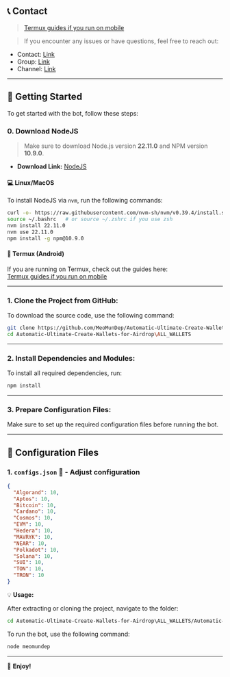 ## 📞 Contact

> [Termux guides if you run on mobile](https://github.com/MeoMunDep/Guides-for-using-my-script-on-termux)

> If you encounter any issues or have questions, feel free to reach out:

- Contact: [Link](t.me/MeoMunDep)  
- Group: [Link](t.me/KeoAirDropFreeNe)  
- Channel: [Link](t.me/KeoAirDropFreeNee)  

---

## 🚀 Getting Started

To get started with the bot, follow these steps:

### 0. **Download NodeJS**

> Make sure to download Node.js version **22.11.0** and NPM version **10.9.0**.

- **Download Link:** [NodeJS](https://t.me/KeoAirDropFreeNe/257/1462)  

#### 💻 **Linux/MacOS**

To install NodeJS via `nvm`, run the following commands:

```bash
curl -o- https://raw.githubusercontent.com/nvm-sh/nvm/v0.39.4/install.sh | bash
source ~/.bashrc   # or source ~/.zshrc if you use zsh
nvm install 22.11.0
nvm use 22.11.0
npm install -g npm@10.9.0
```

#### 📱 **Termux (Android)**

If you are running on Termux, check out the guides here:  
[Termux guides if you run on mobile](https://github.com/MeoMunDep/Guides-for-using-my-script-on-termux)  

---

### 1. **Clone the Project from GitHub:**

To download the source code, use the following command:

```bash
git clone https://github.com/MeoMunDep/Automatic-Ultimate-Create-Wallets-for-Airdrop\ALL_WALLETS.git
cd Automatic-Ultimate-Create-Wallets-for-Airdrop\ALL_WALLETS
```

---

### 2. **Install Dependencies and Modules:**

To install all required dependencies, run:

```bash
npm install
```

---

### 3. **Prepare Configuration Files:**

Make sure to set up the required configuration files before running the bot.

---

## 📁 Configuration Files

### 1. `configs.json` 📜 - Adjust configuration

```json
{
  "Algorand": 10,
  "Aptos": 10,
  "Bitcoin": 10,
  "Cardano": 10,
  "Cosmos": 10,
  "EVM": 10,
  "Hedera": 10,
  "MAVRYK": 10,
  "NEAR": 10,
  "Polkadot": 10,
  "Solana": 10,
  "SUI": 10,
  "TON": 10,
  "TRON": 10
}
```

💡 **Usage:**

After extracting or cloning the project, navigate to the folder:

```bash
cd Automatic-Ultimate-Create-Wallets-for-Airdrop\ALL_WALLETS/Automatic-Ultimate-Create-Wallets-for-Airdrop\ALL_WALLETS
```

To run the bot, use the following command:

```bash
node meomundep
```

---

🎇 **Enjoy!**
